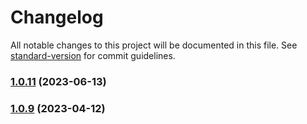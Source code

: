 # Changelog

All notable changes to this project will be documented in this file. See [standard-version](https://github.com/conventional-changelog/standard-version) for commit guidelines.

### [1.0.11](https://github.com/vernaillen/renovate-config/compare/v1.0.9...v1.0.11) (2023-06-13)

### [1.0.9](https://github.com/vernaillen/renovate-config/compare/v1.0.4...v1.0.9) (2023-04-12)
